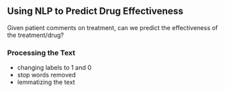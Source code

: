 ## Using NLP to Predict Drug Effectiveness

Given patient comments on treatment, can we predict the effectiveness of the treatment/drug?

### Processing the Text

* changing labels to 1 and 0
* stop words removed
* lemmatizing the text